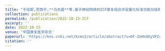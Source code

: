 ```yaml
---
title: "于佳妮,贾西平,**马先盛**等.基于神经网络的ICF康复组合评定量化标准功能分级算法模型构建及其验证[J].中国康复医学杂志,2022,37(10):1347-1353+1370."
collection: publications
permalink: /publication/2022-10-15-ICF
excerpt: ''
date: 2022-10-15
venue: '中国康复医学杂志'
paperurl: 'https://kns.cnki.net/kcms2/article/abstract?v=OF-ZeHn9XyVPZ44dJEHxZihLUvKXR-bzNPtIZo43AtDAQfv3egjw8kxZof4ifpVZ_vbj7k9'
citation: ''
---
```

